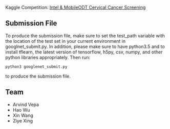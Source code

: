 Kaggle Competition: [Intel & MobileODT Cervical Cancer Screening](https://www.kaggle.com/c/intel-mobileodt-cervical-cancer-screening)

## Submission File
To produce the submission file, make sure to set the test_path variable with the location of the test set in your current environment in googlnet_submit.py. In addition, please make sure to have python3.5 and to install tflearn, the latest version of tensorflow, h5py, csv, numpy, and other python libraries appropriately. Then run:
```
python3 googlenet_submit.py
``` 
to produce the submission file.

## Team
- Arvind Vepa
- Hao Wu
- Xin Wang
- Ziye Xing

